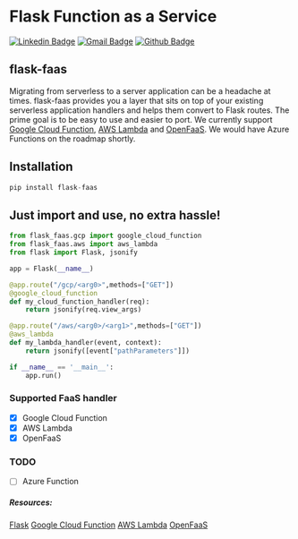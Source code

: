 # Flask Function as a Service

[![Linkedin Badge](https://img.shields.io/badge/-Shivanjan%20Chakravorty-blue?style=plastic&logo=Linkedin&logoColor=white&link=https://www.linkedin.com/in/shivanjan/)](https://www.linkedin.com/in/shivanjan/) [![Gmail Badge](https://img.shields.io/badge/-schakravorty846-c14438?style=plastic&logo=Gmail&logoColor=white&link=mailto:schakravorty846@gmail.com)](mailto:schakravorty846@gmail.com) [![Github Badge](https://img.shields.io/github/followers/Glitchfix?label=Glitchfix&logo=github&style=plastic)](https://github.com/Glitchfix)


## flask-faas

Migrating from serverless to a server application can be a headache at times.
flask-faas provides you a layer that sits on top of your existing serverless application handlers and helps them convert to Flask routes.
The prime goal is to be easy to use and easier to port. We currently support [Google Cloud Function](https://cloud.google.com/functions/), [AWS Lambda](https://aws.amazon.com/lambda/) and [OpenFaaS](https://www.openfaas.com/). We would have Azure Functions on the roadmap shortly.

## Installation

```py
pip install flask-faas
```

## Just import and use, no extra hassle!

```py
from flask_faas.gcp import google_cloud_function
from flask_faas.aws import aws_lambda
from flask import Flask, jsonify

app = Flask(__name__)

@app.route("/gcp/<arg0>",methods=["GET"])
@google_cloud_function
def my_cloud_function_handler(req):
    return jsonify(req.view_args)

@app.route("/aws/<arg0>/<arg1>",methods=["GET"])
@aws_lambda
def my_lambda_handler(event, context):
    return jsonify([event["pathParameters"]])

if __name__ == '__main__':
    app.run()
```

### Supported FaaS handler

- [x] Google Cloud Function
- [x] AWS Lambda
- [x] OpenFaaS

### TODO
- [ ] Azure Function


##### Resources: 
[Flask](https://flask.palletsprojects.com/)
[Google Cloud Function](https://cloud.google.com/functions/)
[AWS Lambda](https://aws.amazon.com/lambda/)
[OpenFaaS](https://www.openfaas.com/)
